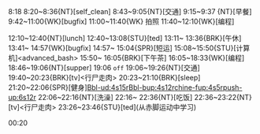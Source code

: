 8:18
8:20~8:36{NT}[self_clean]
8:43~9:05{NT}[交通]
9:15~9:37 {NT}[早餐]
9:42~11:00{WK}[bugfix]<WA>
11:00~11:40{WK} 拍照
11:40~12:10{WK}[编程]<WA>

12:10~12:40{NT}[lunch]
12:40~13:08{STU}[ted]<OTD>
13:11~ 13:36{BRK}[午休]
13:41~ 14:57{WK}[bugfix]<WA>
14:57~ 15:04{SPR}[短运]
15:08~15:50{STU}[计算机]<advanced_bash>
15:50~ 16:05{BRK}[下午茶]
16:05~18:33{WK}[编程]<life-time-tracker>
18:46~19:06{NT}[supper]
19:06 `off`
19:06~19:26{NT}[交通]
19:40~20:23{BRK}[tv]<行尸走肉>
20:23~21:10{BRK}[sleep]
21:20~22:06{SPR}[健身]<Bbl-ud:4s15r><Bbl-bup:4s12r><chine-fup:4s5r><push-up:6s12r>
22:06~22:16{NT}[洗澡]
22:16~ 22:36{NT}[吃饭]
22:36~23:22{NT}[tv]<行尸走肉>
23:26~23:46{STU}[ted]<OTD>(从赤脚运动中学习)

00:20




